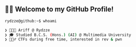 ## 👋🏻 Welcome to my GitHub Profile!

```bash
rydzze@github:~$ whoami

❯ 👨🏻‍💻 Ariff @ Rydzze
❯ 🎓 Studied B.C.S. (Hons.) (AI) @ Multimedia University
❯ 🕵🏻‍♂️ CTFs during free time, interested in rev & pwn
```
